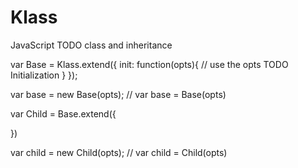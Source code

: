 # Klass
JavaScript TODO class and inheritance

var Base = Klass.extend({
  init: function(opts){
    // use the opts TODO Initialization
  }
});

var base = new Base(opts); // var base = Base(opts)

var Child = Base.extend({
  
})

var child = new Child(opts); // var child = Child(opts)
